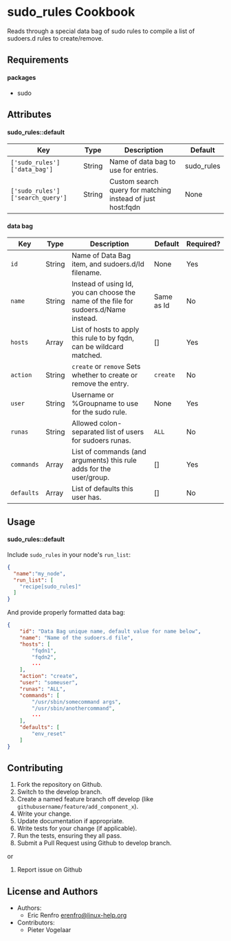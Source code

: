 sudo_rules Cookbook
===================
Reads through a special data bag of sudo rules to compile a list of sudoers.d rules to create/remove.

Requirements
------------
#### packages
- sudo

Attributes
----------

#### sudo_rules::default

Key                              | Type   | Description                                                | Default
-------------------------------- | ------ | ---------------------------------------------------------- | ----------
`['sudo_rules']['data_bag']`     | String | Name of data bag to use for entries.                       | sudo_rules
`['sudo_rules']['search_query']` | String | Custom search query for matching instead of just host:fqdn | None

#### data bag

Key        | Type   | Description                                                                          | Default    | Required?
---------- | ------ | ------------------------------------------------------------------------------------ | ---------- | ---------
`id`       | String | Name of Data Bag item, and sudoers.d/Id filename.                                    | None       | Yes
`name`     | String | Instead of using Id, you can choose the name of the file for sudoers.d/Name instead. | Same as Id | No
`hosts`    | Array  | List of hosts to apply this rule to by fqdn, can be wildcard matched.                | []         | Yes
`action`   | String | `create` or `remove` Sets whether to create or remove the entry.                     | `create`   | No
`user`     | String | Username or %Groupname to use for the sudo rule.                                     | None       | Yes
`runas`    | String | Allowed colon-separated list of users for sudoers runas.                             | `ALL`      | No
`commands` | Array  | List of commands (and arguments) this rule adds for the user/group.                  | []         | Yes
`defaults` | Array  | List of defaults this user has.                                                      | []         | No

Usage
-----
#### sudo_rules::default

Include `sudo_rules` in your node's `run_list`:

```json
{
  "name":"my_node",
  "run_list": [
    "recipe[sudo_rules]"
  ]
}
```

And provide properly formatted data bag:

```json
{
    "id": "Data Bag unique name, default value for name below",
    "name": "Name of the sudoers.d file",
    "hosts": [
        "fqdn1",
        "fqdn2",
        ...
    ],
    "action": "create",
    "user": "someuser",
    "runas": "ALL",
    "commands": [
        "/usr/sbin/somecommand args",
        "/usr/sbin/anothercommand",
        ...
    ],
    "defaults": [
        "env_reset"
    ]
}
```

Contributing
------------
1. Fork the repository on Github.
2. Switch to the develop branch.
3. Create a named feature branch off develop (like `githubusername/feature/add_component_x`).
4. Write your change.
5. Update documentation if appropriate.
6. Write tests for your change (if applicable).
7. Run the tests, ensuring they all pass.
8. Submit a Pull Request using Github to develop branch.

or

1. Report issue on Github

License and Authors
-------------------
- Authors:
    - Eric Renfro <erenfro@linux-help.org>
- Contributors:
    - Pieter Vogelaar

